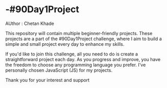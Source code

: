 # -#90Day1Project

AUthor : Chetan Khade


This repository will contain multiple beginner-friendly projects. These projects are a part of the #90Day1Project challenge, where I aim to build a simple and small project every day to enhance my skills.

If you'd like to join this challenge, all you need to do is create a straightforward project each day. As you progress and improve, you have the freedom to choose any programming language you prefer. I've personally chosen JavaScript (JS) for my projects.

Thank you for your interest and support
